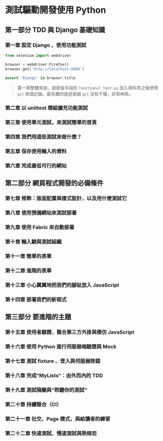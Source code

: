 # 測試驅動開發使用 Python

## 第一部分 TDD 與 Django 基礎知識

### 第一章 設定 Django ，使用功能測試

~~~python
from selenium import webdriver

browser = webdriver.Firefox()
browser.get('http://localhost:8000')

assert 'Django' in browser.title
~~~



> 第一章整體來說，就是後半段的 `functional_test.py` 加入資料夾之後使用 `git` 來做記錄。最有趣的就是兩個 `git` 沒有干擾，非常神奇。



### 第二章 以 unittest 模組擴充功能測試





### 第三章 使用單元測試，來測試簡單的首頁





### 第四章 我們用這些測試來做什麼？





### 第五章 保存使用輸入的資料





### 第六章 完成最低可行的網站





## 第二部分 網頁程式開發的必備條件

### 第七章 修飾：版面配置與樣式設計，以及用什麼測試它





### 第八章 使用預備網站來測試部署





### 第九章 使用 Fabric 來自動部署





### 第十章 輸入驗與測試組織





### 第十一章 簡單的表單





### 第十二章 進階的表單





### 第十三章 小心翼翼地把我們的腳趾放入 JavaScript





### 第十四章 部署我們的新程式





## 第三部分 要進階的主題

### 第十五章 使用者驗證、整合第三方外掛與模仿 JavaScript





### 第十六章 使用 Python 進行伺服器端驗證與 Mock





### 第十七章 測試 fixture 、登入與伺服器除錯





### 第十八章 完成“MyLists“：由外而內的 TDD





### 第十九章 測試隔離與“聆聽你的測試“





### 第二十章 持續整合（CI）





### 第二十一章 社交、Page 模式，與給讀者的練習





### 第二十二章 快速測試、慢速測試與熟熔岩





